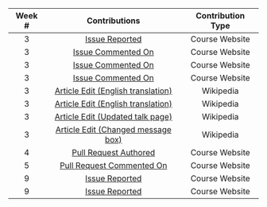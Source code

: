 | **Week #** |                                                          **Contributions**                                                          | **Contribution Type** |
|:------:|:-------------------------------------------------------------------------------------------------------------------------------:|:-----------------:|
|    3   |                                [Issue Reported](https://github.com/joannakl/cs480_s18/issues/33)                                |   Course Website  |
|    3   |                               [Issue Commented On](https://github.com/joannakl/cs480_s18/issues/2)                              |   Course Website  |
|    3   |                              [Issue Commented On](https://github.com/joannakl/cs480_s18/issues/11)                              |   Course Website  |
|    3   |                              [Issue Commented On](https://github.com/joannakl/cs480_s18/issues/27)                              |   Course Website  |
|    3   |   [Article Edit (English translation)](https://en.wikipedia.org/w/index.php?title=No_me_pidan_que_sonr%C3%ADa&oldid=825062845)  |     Wikipedia     |
|    3   |             [Article Edit (English translation)](https://en.wikipedia.org/w/index.php?title=Bibigon&oldid=825065373)            |     Wikipedia     |
|    3   | [Article Edit (Updated talk page)](https://en.wikipedia.org/w/index.php?title=Talk:No_me_pidan_que_sonr%C3%ADa&oldid=825154790) |     Wikipedia     |
|    3   |   [Article Edit (Changed message box)](https://en.wikipedia.org/w/index.php?title=No_me_pidan_que_sonr%C3%ADa&oldid=825155554)  |     Wikipedia     |
|    4   |                              [Pull Request Authored](https://github.com/joannakl/cs480_s18/pull/60)                             |   Course Website  |
|    5   |                            [Pull Request Commented On](https://github.com/joannakl/cs480_s18/pull/71)                           |   Course Website  |
|    9   |                                [Issue Reported](https://github.com/joannakl/cs480_s18/issues/98)                                |   Course Website  |
|    9   |                                [Issue Reported](https://github.com/joannakl/cs480_s18/issues/99)                                |   Course Website  |
